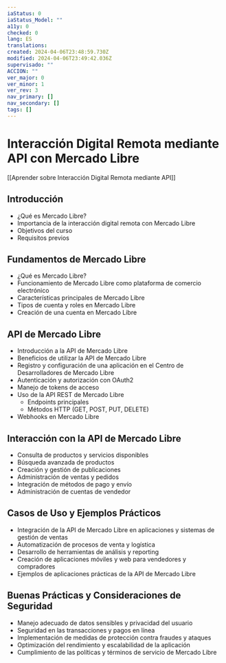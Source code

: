 ```yaml
---
iaStatus: 0
iaStatus_Model: ""
a11y: 0
checked: 0
lang: ES
translations: 
created: 2024-04-06T23:48:59.730Z
modified: 2024-04-06T23:49:42.036Z
supervisado: ""
ACCION: ""
ver_major: 0
ver_minor: 1
ver_rev: 3
nav_primary: []
nav_secondary: []
tags: []
---
```

# Interacción Digital Remota mediante API con Mercado Libre

[[Aprender sobre Interacción Digital Remota mediante API]]

## Introducción
- ¿Qué es Mercado Libre?
- Importancia de la interacción digital remota con Mercado Libre
- Objetivos del curso
- Requisitos previos

## Fundamentos de Mercado Libre
- ¿Qué es Mercado Libre?
- Funcionamiento de Mercado Libre como plataforma de comercio electrónico
- Características principales de Mercado Libre
- Tipos de cuenta y roles en Mercado Libre
- Creación de una cuenta en Mercado Libre

## API de Mercado Libre
- Introducción a la API de Mercado Libre
- Beneficios de utilizar la API de Mercado Libre
- Registro y configuración de una aplicación en el Centro de Desarrolladores de Mercado Libre
- Autenticación y autorización con OAuth2
- Manejo de tokens de acceso
- Uso de la API REST de Mercado Libre
  - Endpoints principales
  - Métodos HTTP (GET, POST, PUT, DELETE)
- Webhooks en Mercado Libre

## Interacción con la API de Mercado Libre
- Consulta de productos y servicios disponibles
- Búsqueda avanzada de productos
- Creación y gestión de publicaciones
- Administración de ventas y pedidos
- Integración de métodos de pago y envío
- Administración de cuentas de vendedor

## Casos de Uso y Ejemplos Prácticos
- Integración de la API de Mercado Libre en aplicaciones y sistemas de gestión de ventas
- Automatización de procesos de venta y logística
- Desarrollo de herramientas de análisis y reporting
- Creación de aplicaciones móviles y web para vendedores y compradores
- Ejemplos de aplicaciones prácticas de la API de Mercado Libre

## Buenas Prácticas y Consideraciones de Seguridad
- Manejo adecuado de datos sensibles y privacidad del usuario
- Seguridad en las transacciones y pagos en línea
- Implementación de medidas de protección contra fraudes y ataques
- Optimización del rendimiento y escalabilidad de la aplicación
- Cumplimiento de las políticas y términos de servicio de Mercado Libre
